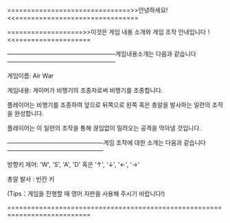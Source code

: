 
===============================>>안녕하세요!<<===============================

===================>>이것은 게임 내용 소개와 게임 조작 안내입니다！<<===================

——————————————————게임내용소개는 다음과 같습니다——————————————————

게임이름: Air War

게임내용: 게이머가 비행기의 조종자로써 비행기를 조종합니다.

플레이어는 비행기를 조종하여 앞으로 뒤쪽으로 왼쪽 혹은 총알을 발사하는 일련의 조작을 완성합니다.
   
플레이어는 이 일련의 조작을 통해 끊임없이 밀려오는 공격을 막아낼 것입니다.

————————————————게임 조작에 대한 소개는 다음과 같습니다————————————————

방향키 제어: 'W', 'S', 'A', 'D' 혹은 '↑', '↓', '←', '→'

총알 발사  : 빈칸 키

(Tips：게임을 진행할 때 영어 자판을 사용해 주시기 바랍니다!)

===========================================================================
